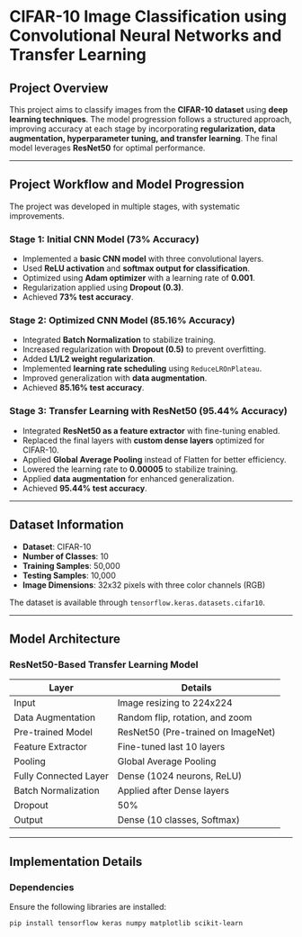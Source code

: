 # CIFAR-10 Image Classification using Convolutional Neural Networks and Transfer Learning

## Project Overview
This project aims to classify images from the **CIFAR-10 dataset** using **deep learning techniques**. The model progression follows a structured approach, improving accuracy at each stage by incorporating **regularization, data augmentation, hyperparameter tuning, and transfer learning**. The final model leverages **ResNet50** for optimal performance.

---

## Project Workflow and Model Progression
The project was developed in multiple stages, with systematic improvements.

### Stage 1: Initial CNN Model (73% Accuracy)
- Implemented a **basic CNN model** with three convolutional layers.
- Used **ReLU activation** and **softmax output for classification**.
- Optimized using **Adam optimizer** with a learning rate of **0.001**.
- Regularization applied using **Dropout (0.3)**.
- Achieved **73% test accuracy**.

### Stage 2: Optimized CNN Model (85.16% Accuracy)
- Integrated **Batch Normalization** to stabilize training.
- Increased regularization with **Dropout (0.5)** to prevent overfitting.
- Added **L1/L2 weight regularization**.
- Implemented **learning rate scheduling** using `ReduceLROnPlateau`.
- Improved generalization with **data augmentation**.
- Achieved **85.16% test accuracy**.

### Stage 3: Transfer Learning with ResNet50 (95.44% Accuracy)
- Integrated **ResNet50 as a feature extractor** with fine-tuning enabled.
- Replaced the final layers with **custom dense layers** optimized for CIFAR-10.
- Applied **Global Average Pooling** instead of Flatten for better efficiency.
- Lowered the learning rate to **0.00005** to stabilize training.
- Applied **data augmentation** for enhanced generalization.
- Achieved **95.44% test accuracy**.

---

## Dataset Information
- **Dataset**: CIFAR-10
- **Number of Classes**: 10
- **Training Samples**: 50,000
- **Testing Samples**: 10,000
- **Image Dimensions**: 32x32 pixels with three color channels (RGB)

The dataset is available through `tensorflow.keras.datasets.cifar10`.

---

## Model Architecture

### ResNet50-Based Transfer Learning Model
| Layer | Details |
|--------|---------|
| Input | Image resizing to 224x224 |
| Data Augmentation | Random flip, rotation, and zoom |
| Pre-trained Model | ResNet50 (Pre-trained on ImageNet) |
| Feature Extractor | Fine-tuned last 10 layers |
| Pooling | Global Average Pooling |
| Fully Connected Layer | Dense (1024 neurons, ReLU) |
| Batch Normalization | Applied after Dense layers |
| Dropout | 50% |
| Output | Dense (10 classes, Softmax) |

---

## Implementation Details

### Dependencies
Ensure the following libraries are installed:
```bash
pip install tensorflow keras numpy matplotlib scikit-learn
